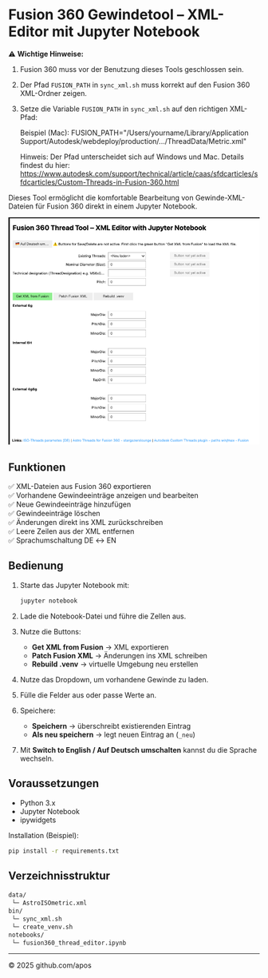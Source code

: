 # Fusion 360 Gewindetool – XML-Editor mit Jupyter Notebook

⚠️ **Wichtige Hinweise:**  
1. Fusion 360 muss vor der Benutzung dieses Tools geschlossen sein.  
2. Der Pfad `FUSION_PATH` in `sync_xml.sh` muss korrekt auf den Fusion 360 XML-Ordner zeigen.  
3. Setze die Variable `FUSION_PATH` in `sync_xml.sh` auf den richtigen XML-Pfad:
   
   Beispiel (Mac):
   FUSION_PATH="/Users/yourname/Library/Application Support/Autodesk/webdeploy/production/.../ThreadData/Metric.xml"

   Hinweis: Der Pfad unterscheidet sich auf Windows und Mac. Details findest du hier:
   https://www.autodesk.com/support/technical/article/caas/sfdcarticles/sfdcarticles/Custom-Threads-in-Fusion-360.html

Dieses Tool ermöglicht die komfortable Bearbeitung von Gewinde-XML-Dateien für Fusion 360 direkt in einem Jupyter Notebook.

![alt text](data/image.png)

## Funktionen

✅ XML-Dateien aus Fusion 360 exportieren  
✅ Vorhandene Gewindeeinträge anzeigen und bearbeiten  
✅ Neue Gewindeeinträge hinzufügen  
✅ Gewindeeinträge löschen  
✅ Änderungen direkt ins XML zurückschreiben  
✅ Leere Zeilen aus der XML entfernen  
✅ Sprachumschaltung DE ↔ EN

## Bedienung

1. Starte das Jupyter Notebook mit:
    ```bash
    jupyter notebook
    ```

2. Lade die Notebook-Datei und führe die Zellen aus.

3. Nutze die Buttons:
    - **Get XML from Fusion** → XML exportieren
    - **Patch Fusion XML** → Änderungen ins XML schreiben
    - **Rebuild .venv** → virtuelle Umgebung neu erstellen

4. Nutze das Dropdown, um vorhandene Gewinde zu laden.

5. Fülle die Felder aus oder passe Werte an.

6. Speichere:
    - **Speichern** → überschreibt existierenden Eintrag
    - **Als neu speichern** → legt neuen Eintrag an (`_neu`)

7. Mit **Switch to English / Auf Deutsch umschalten** kannst du die Sprache wechseln.

## Voraussetzungen

- Python 3.x
- Jupyter Notebook
- ipywidgets

Installation (Beispiel):

```bash
pip install -r requirements.txt
```

## Verzeichnisstruktur

```
data/
 └─ AstroISOmetric.xml
bin/
 └─ sync_xml.sh
 └─ create_venv.sh
notebooks/
 └─ fusion360_thread_editor.ipynb
```

---

© 2025 github.com/apos